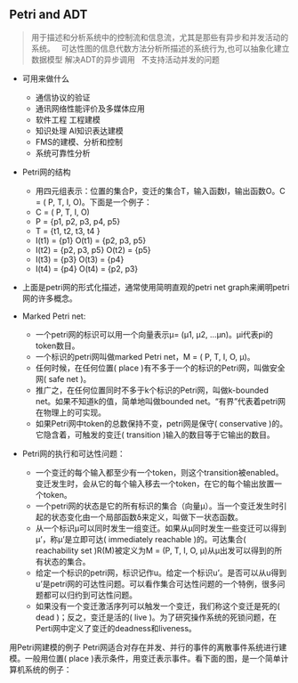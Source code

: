 ## Petri and ADT
> 用于描述和分析系统中的控制流和信息流，尤其是那些有异步和并发活动的系统。
   可达性图的信息代数方法分析所描述的系统行为,也可以抽象化建立数据模型 解决ADT的异步调用
   不支持活动并发的问题

* 可用来做什么
	* 通信协议的验证
	* 通讯网络性能评价及多媒体应用
	* 软件工程 工程建模
	* 知识处理 AI知识表达建模
	* FMS的建模、分析和控制
	* 系统可靠性分析



* Petri网的结构
  * 用四元组表示：位置的集合P，变迁的集合T，输入函数I，输出函数O。C = ( P, T, I, O)。下面是一个例子：
  * C = ( P, T, I, O)
  * P = {p1, p2, p3, p4, p5}
  * T = {t1, t2, t3, t4 }
  * I(t1) = {p1}    O(t1) = {p2, p3, p5}
  * I(t2) = {p2, p3, p5}   O(t2) = {p5} 
  * I(t3) = {p3}    O(t3) = {p4}
  * I(t4) = {p4}    O(t4) = {p2, p3}

* 上面是petri网的形式化描述，通常使用简明直观的petri net graph来阐明petri网的许多概念。

 

* Marked Petri net:

  * 一个petri网的标识可以用一个向量表示μ= (μ1, μ2, …μn)。μi代表pi的token数目。
  * 一个标识的petri网叫做marked Petri net，M = ( P, T, I, O, μ)。
  * 任何时候，在任何位置( place )有不多于一个的标识的Petri网，叫做安全网( safe net )。
  * 推广之，在任何位置同时不多于k个标识的Petri网，叫做k-bounded net。如果不知道k的值，简单地叫做bounded net。“有界”代表着petri网在物理上的可实现。
  * 如果Petri网中token的总数保持不变，petri网是保守( conservative )的。它隐含着，可触发的变迁( transition )输入的数目等于它输出的数目。

* Petri网的执行和可达性问题：
  * 一个变迁的每个输入都至少有一个token，则这个transition被enabled。变迁发生时，会从它的每个输入移去一个token，在它的每个输出放置一个token。
  * 一个petri网的状态是它的所有标识的集合（向量μ）。当一个变迁发生时引起的状态变化由一个局部函数δ来定义，叫做下一状态函数。
  * 从一个标识μ可以同时发生一组变迁。如果从μ同时发生一些变迁可以得到μ’，称μ’是立即可达( immediately reachable )的。可达集合( reachability set )R(M)被定义为M = (P, T, I, O, μ)从μ出发可以得到的所有状态的集合。
  * 给定一个标识的petri网，标识记作u。给定一个标识u’。是否可以从u得到u’是petri网的可达性问题。可以看作集合可达性问题的一个特例，很多问题都可以归约到可达性问题。
  * 如果没有一个变迁激活序列可以触发一个变迁，我们称这个变迁是死的( dead )；反之，变迁是活的( live )。为了研究操作系统的死锁问题，在Perti网中定义了变迁的deadness和liveness。

 

用Petri网建模的例子
Petri网适合对存在并发、并行的事件的离散事件系统进行建模。一般用位置( place )表示条件，用变迁表示事件。看下面的图，是一个简单计算机系统的例子：
